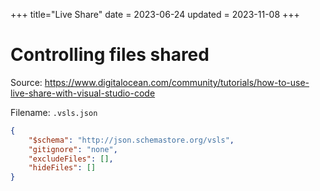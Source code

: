 +++
title="Live Share"
date = 2023-06-24
updated = 2023-11-08
+++

# Controlling files shared

Source: <https://www.digitalocean.com/community/tutorials/how-to-use-live-share-with-visual-studio-code>

Filename: `.vsls.json`
```json
{
    "$schema": "http://json.schemastore.org/vsls",
    "gitignore": "none",
    "excludeFiles": [],
    "hideFiles": []
}
```